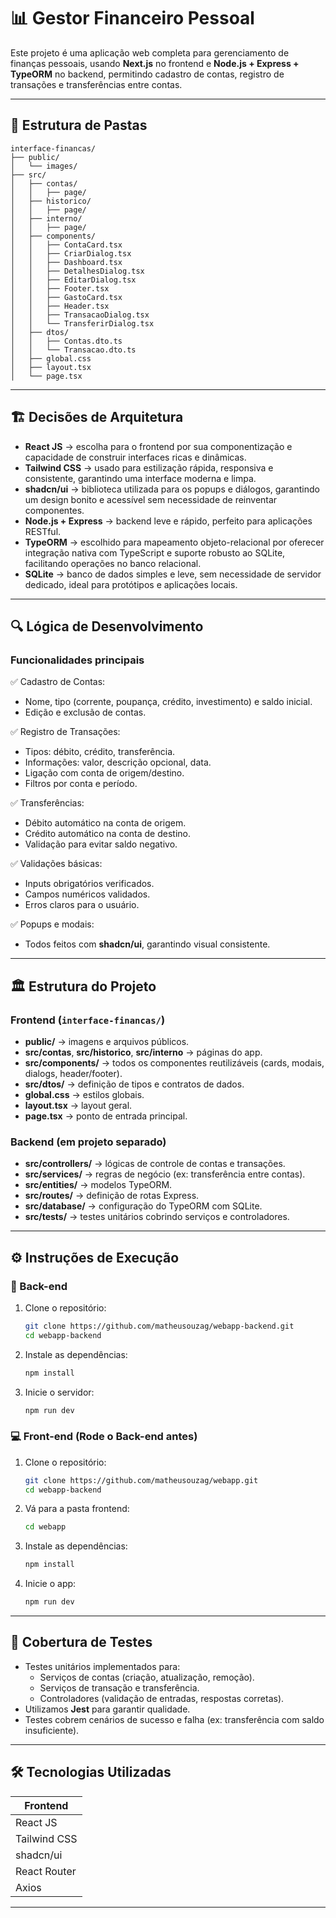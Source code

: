 # 📊 Gestor Financeiro Pessoal

Este projeto é uma aplicação web completa para gerenciamento de finanças pessoais, usando **Next.js** no frontend e **Node.js + Express + TypeORM** no backend, permitindo cadastro de contas, registro de transações e transferências entre contas.

---

## 📁 Estrutura de Pastas

```
interface-financas/
├── public/
│   └── images/
├── src/
│   ├── contas/
│   │   ├── page/
│   ├── historico/
│   │   ├── page/
│   ├── interno/
│   │   ├── page/
│   ├── components/
│   │   ├── ContaCard.tsx
│   │   ├── CriarDialog.tsx
│   │   ├── Dashboard.tsx
│   │   ├── DetalhesDialog.tsx
│   │   ├── EditarDialog.tsx
│   │   ├── Footer.tsx
│   │   ├── GastoCard.tsx
│   │   ├── Header.tsx
│   │   ├── TransacaoDialog.tsx
│   │   └── TransferirDialog.tsx
│   ├── dtos/
│   │   ├── Contas.dto.ts
│   │   └── Transacao.dto.ts
│   ├── global.css
│   ├── layout.tsx
│   └── page.tsx
```

---

## 🏗️ Decisões de Arquitetura

- **React JS** → escolha para o frontend por sua componentização e capacidade de construir interfaces ricas e dinâmicas.
- **Tailwind CSS** → usado para estilização rápida, responsiva e consistente, garantindo uma interface moderna e limpa.
- **shadcn/ui** → biblioteca utilizada para os popups e diálogos, garantindo um design bonito e acessível sem necessidade de reinventar componentes.
- **Node.js + Express** → backend leve e rápido, perfeito para aplicações RESTful.
- **TypeORM** → escolhido para mapeamento objeto-relacional por oferecer integração nativa com TypeScript e suporte robusto ao SQLite, facilitando operações no banco relacional.
- **SQLite** → banco de dados simples e leve, sem necessidade de servidor dedicado, ideal para protótipos e aplicações locais.

---

## 🔍 Lógica de Desenvolvimento

### Funcionalidades principais

✅ Cadastro de Contas:
- Nome, tipo (corrente, poupança, crédito, investimento) e saldo inicial.
- Edição e exclusão de contas.

✅ Registro de Transações:
- Tipos: débito, crédito, transferência.
- Informações: valor, descrição opcional, data.
- Ligação com conta de origem/destino.
- Filtros por conta e período.

✅ Transferências:
- Débito automático na conta de origem.
- Crédito automático na conta de destino.
- Validação para evitar saldo negativo.

✅ Validações básicas:
- Inputs obrigatórios verificados.
- Campos numéricos validados.
- Erros claros para o usuário.

✅ Popups e modais:
- Todos feitos com **shadcn/ui**, garantindo visual consistente.

---

## 🏛️ Estrutura do Projeto

### Frontend (`interface-financas/`)
- **public/** → imagens e arquivos públicos.
- **src/contas**, **src/historico**, **src/interno** → páginas do app.
- **src/components/** → todos os componentes reutilizáveis (cards, modais, dialogs, header/footer).
- **src/dtos/** → definição de tipos e contratos de dados.
- **global.css** → estilos globais.
- **layout.tsx** → layout geral.
- **page.tsx** → ponto de entrada principal.

### Backend (em projeto separado)
- **src/controllers/** → lógicas de controle de contas e transações.
- **src/services/** → regras de negócio (ex: transferência entre contas).
- **src/entities/** → modelos TypeORM.
- **src/routes/** → definição de rotas Express.
- **src/database/** → configuração do TypeORM com SQLite.
- **src/tests/** → testes unitários cobrindo serviços e controladores.

---

## ⚙️ Instruções de Execução

### 🔧 Back-end

1. Clone o repositório:
   ```bash
   git clone https://github.com/matheusouzag/webapp-backend.git
   cd webapp-backend
   ```
2. Instale as dependências:
   ```bash
   npm install
   ```
3. Inicie o servidor:
   ```bash
   npm run dev
   ```

### 💻 Front-end (Rode o Back-end antes)

1. Clone o repositório:
   ```bash
   git clone https://github.com/matheusouzag/webapp.git
   cd webapp-backend
   ```
2. Vá para a pasta frontend:
   ```bash
   cd webapp
   ```

3. Instale as dependências:
   ```bash
   npm install
   ```

4. Inicie o app:
   ```bash
   npm run dev
   ```

---

## 🧪 Cobertura de Testes

- Testes unitários implementados para:
  - Serviços de contas (criação, atualização, remoção).
  - Serviços de transação e transferência.
  - Controladores (validação de entradas, respostas corretas).
- Utilizamos **Jest** para garantir qualidade.
- Testes cobrem cenários de sucesso e falha (ex: transferência com saldo insuficiente).

---

## 🛠️ Tecnologias Utilizadas

| Frontend        | 
|-----------------|
| React JS        | 
| Tailwind CSS    | 
| shadcn/ui       | 
| React Router    | 
| Axios           | 

---
